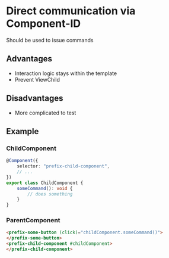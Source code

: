 # Direct communication via Component-ID
Should be used to issue commands

## Advantages
- Interaction logic stays within the template
- Prevent ViewChild

## Disadvantages
- More complicated to test

## Example
### ChildComponent
```ts
@Component({
    selector: "prefix-child-component",
    // ...
})
export class ChildComponent {
    someCommand(): void {
        // does something
    }
}
```
### ParentComponent
```html
<prefix-some-button (click)="childComponent.someCommand()">
</prefix-some-button>
<prefix-child-component #childComponent>
</prefix-child-component>
```

